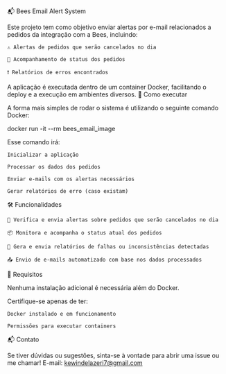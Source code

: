 📬 Bees Email Alert System

Este projeto tem como objetivo enviar alertas por e-mail relacionados a pedidos da integração com a Bees, incluindo:

    ⚠️ Alertas de pedidos que serão cancelados no dia

    🔄 Acompanhamento de status dos pedidos

    ❗ Relatórios de erros encontrados

A aplicação é executada dentro de um container Docker, facilitando o deploy e a execução em ambientes diversos.
🚀 Como executar

A forma mais simples de rodar o sistema é utilizando o seguinte comando Docker:

docker run -it --rm bees_email_image

Esse comando irá:

    Inicializar a aplicação

    Processar os dados dos pedidos

    Enviar e-mails com os alertas necessários

    Gerar relatórios de erro (caso existam)

🛠️ Funcionalidades

    📅 Verifica e envia alertas sobre pedidos que serão cancelados no dia

    📦 Monitora e acompanha o status atual dos pedidos

    🧾 Gera e envia relatórios de falhas ou inconsistências detectadas

    📤 Envio de e-mails automatizado com base nos dados processados
🧪 Requisitos

Nenhuma instalação adicional é necessária além do Docker.

Certifique-se apenas de ter:

    Docker instalado e em funcionamento

    Permissões para executar containers

📬 Contato

Se tiver dúvidas ou sugestões, sinta-se à vontade para abrir uma issue ou me chamar!
E-mail: kewindelazeri7@gmail.com

